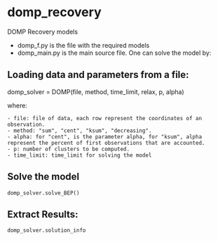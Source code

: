 # domp_recovery
DOMP Recovery models

- domp_f.py is the file with the required models
- domp_main.py is the main source file. One can solve the model by:
    
## Loading data and parameters from a file:

domp_solver = DOMP(file, method, time_limit, relax, p, alpha)

where:

    - file: file of data, each row represent the coordinates of an observation.
    - method: "sum", "cent", "ksum", "decreasing". 
    - alpha: for "cent", is the parameter alpha, for "ksum", alpha represent the percent of first observations that are accounted.
    - p: number of clusters to be computed.
    - time_limit: time_limit for solving the model

## Solve the model

    domp_solver.solve_BEP()


## Extract Results:
    
    domp_solver.solution_info
